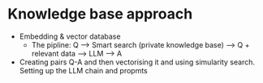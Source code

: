# Knowledge base approach
  * Embedding & vector database
    * The pipline: Q --> Smart search (private knowledge base) --> Q + relevant data --> LLM --> A 
  * Creating pairs Q-A and then vectorising it and using simularity search. Setting up the LLM chain and propmts
